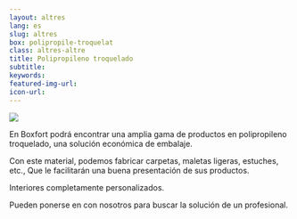 ```yaml
---
layout: altres
lang: es
slug: altres
box: polipropile-troquelat
class: altres-altre
title: Polipropileno troquelado
subtitle:
keywords: 
featured-img-url:
icon-url: 
--- 
```


 	
<p class="text-center"><img src="{{ site.base_url }}/assets/img/01-thumbnail-box-fort-altres-polipropile-troquelat.jpg"></p>

En Boxfort podrá encontrar una amplia gama de productos en polipropileno troquelado, una solución económica de embalaje.

Con este material, podemos fabricar carpetas, maletas ligeras, estuches, etc., Que le facilitarán una buena presentación de sus productos.

Interiores completamente personalizados.

Pueden ponerse en con nosotros para buscar la solución de un profesional.